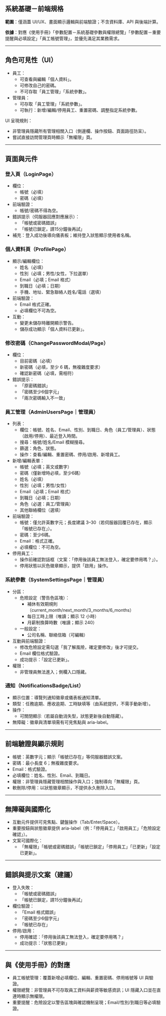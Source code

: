 ## 系統基礎－前端規格

**範圍**：僅涵蓋 UI/UX、畫面顯示邏輯與前端驗證；不含資料庫、API 與後端計算。

**依據**：對應《使用手冊》「參數配置－系統基礎參數與權限總覽」「參數配置－重要提醒與必填設定」「員工帳號管理」，並優先滿足其業務需求。

---

## 角色可見性（UI）

- 員工：
  - 可查看與編輯「個人資料」。
  - 可修改自己的密碼。
  - 不可存取「員工管理」「系統參數」。
- 管理員：
  - 可存取「員工管理」「系統參數」。
  - 可執行：新增/編輯/停用員工、重置密碼、調整指定系統參數。

UI 呈現規則：
- 非管理員隱藏所有管理相關入口（側邊欄、操作按鈕、頁面路徑防呆）。
- 嘗試直接訪問管理頁時顯示「無權限」頁。

---

## 頁面與元件

### 登入頁（LoginPage）

- 欄位：
  - 帳號（必填）
  - 密碼（必填）
- 前端驗證：
  - 帳號/密碼不得為空。
- 錯誤提示（伺服器回應對應展示）：
  - 「帳號或密碼錯誤」
  - 「帳號已鎖定，請15分鐘後再試」
- 補充：登入成功後導向儀表板；維持登入狀態顯示使用者名稱。

### 個人資料頁（ProfilePage）

- 顯示/編輯欄位：
  - 姓名（必填）
  - 性別（必填；男性/女性，下拉選單）
  - Email（必填；Email 格式）
  - 到職日（必填；日期）
  - 手機、地址、緊急聯絡人姓名/電話（選填）
- 前端驗證：
  - Email 格式正確。
  - 必填欄位不可為空。
- 互動：
  - 變更未儲存時離開顯示警告。
  - 儲存成功顯示「個人資料已更新」。

### 修改密碼（ChangePasswordModal/Page）

- 欄位：
  - 目前密碼（必填）
  - 新密碼（必填，至少 6 碼，無複雜度要求）
  - 確認新密碼（必填，需相符）
- 錯誤提示：
  - 「原密碼錯誤」
  - 「密碼至少6個字元」
  - 「兩次密碼輸入不一致」

### 員工管理（AdminUsersPage｜管理員）

- 列表：
  - 欄位：帳號、姓名、Email、性別、到職日、角色（員工/管理員）、狀態（啟用/停用）、最近登入時間。
  - 搜尋：帳號/姓名/Email 模糊搜尋。
  - 篩選：角色、狀態。
  - 操作：查看/編輯、重置密碼、停用/啟用、新增員工。
- 新增/編輯表單：
  - 帳號（必填；英文或數字）
  - 密碼（僅新增時必填，至少6碼）
  - 姓名（必填）
  - 性別（必填；男性/女性）
  - Email（必填；Email 格式）
  - 到職日（必填；日期）
  - 角色（必選：員工/管理員）
  - 其他聯絡欄位（選填）
- 前端驗證：
  - 帳號：僅允許英數字元；長度建議 3–30（若伺服器回覆已存在，顯示「帳號已存在」）。
  - 密碼：至少6碼。
  - Email：格式正確。
  - 必填欄位：不可為空。
- 停用員工：
  - 操作前確認對話框（文案：「停用後該員工無法登入，確定要停用嗎？」）。
  - 停用狀態以灰色徽章顯示，提供「啟用」操作。

### 系統參數（SystemSettingsPage｜管理員）

- 分區：
  - 危險設定（警告色區塊）：
    - 補休有效期規則（current_month/next_month/3_months/6_months）
    - 每日工時上限（唯讀；顯示 12 小時）
    - 月薪制換算時數（唯讀；顯示 240）
  - 一般設定：
    - 公司名稱、聯絡信箱（可編輯）
- 互動與前端驗證：
  - 修改危險設定需勾選「我了解風險，確定要修改」後才可提交。
  - Email 欄位格式驗證。
  - 成功提示：「設定已更新」。
- 權限：
  - 非管理員無法進入；側欄入口隱藏。

### 通知（NotificationsBadge/List）

- 顯示位置：導覽列通知徽章或儀表板通知清單。
- 類型：任務逾期、應收逾期、工時缺填等（由系統提供，不需手動新增）。
- 操作：
  - 可關閉顯示（若屬自動消失型，狀態更新後自動隱藏）。
- 無障礙：徽章與清單項需有可見焦點與 aria-label。

---

## 前端驗證與顯示規則

- 帳號：英數字元；顯示「帳號已存在」等伺服器錯誤文案。
- 密碼：最小長度 6；無複雜度要求。
- Email：格式驗證。
- 必填欄位：姓名、性別、Email、到職日。
- 權限：非管理員隱藏管理相關操作與入口；強制導向「無權限」頁。
- 軟刪除/停用：以狀態徽章顯示，不提供永久刪除入口。

---

## 無障礙與國際化

- 互動元件提供可見焦點、鍵盤操作（Tab/Enter/Space）。
- 重要按鈕與狀態徽章提供 aria-label（例：「停用員工」「啟用員工」「危險設定確認」）。
- 文案可國際化：
  - 「無權限」「帳號或密碼錯誤」「帳號已鎖定」「停用員工」「已更新」「設定已更新」。

---

## 錯誤與提示文案（建議）

- 登入失敗：
  - 「帳號或密碼錯誤」
  - 「帳號已鎖定，請15分鐘後再試」
- 欄位驗證：
  - 「Email 格式錯誤」
  - 「密碼至少6個字元」
  - 「帳號已存在」
- 停用/啟用：
  - 停用確認：「停用後該員工無法登入，確定要停用嗎？」
  - 成功提示：「狀態已更新」

---

## 與《使用手冊》的對應

- 員工帳號管理：覆蓋新增必填欄位、編輯、重置密碼、停用帳號等 UI 與驗證。
- 權限總覽：非管理員不可存取員工資料與薪資等敏感資訊；UI 隱藏入口並在直連時顯示無權限。
- 重要提醒：危險設定以警告區塊與確認機制呈現；Email/性別/到職日等必填驗證。


